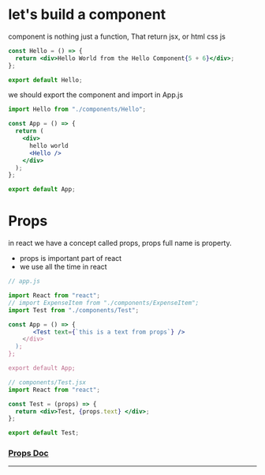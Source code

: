 # let's build a component

component is nothing just a function, That return jsx, or html css js

```jsx
const Hello = () => {
  return <div>Hello World from the Hello Component{5 + 6}</div>;
};

export default Hello;
```

we should export the component and import in App.js

```jsx
import Hello from "./components/Hello";

const App = () => {
  return (
    <div>
      hello world
      <Hello />
    </div>
  );
};

export default App;
```

# Props

in react we have a concept called props, props full name is property.

- props is important part of react
- we use all the time in react

```jsx
// app.js

import React from "react";
// import ExpenseItem from "./components/ExpenseItem";
import Test from "./components/Test";

const App = () => {
       <Test text={`this is a text from props`} />
    </div>
  );
};

export default App;

```

```jsx
// components/Test.jsx
import React from "react";

const Test = (props) => {
  return <div>Test, {props.text} </div>;
};

export default Test;
```

### [Props Doc](https://reactjs.org/docs/components-and-props.html)

<hr>
